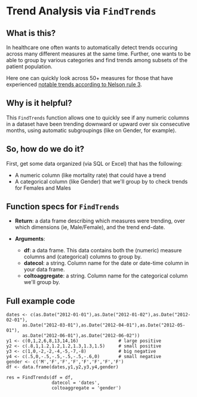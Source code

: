 # Trend Analysis via ``FindTrends``

## What is this?

In healthcare one often wants to automatically detect trends occuring across many different measures at the same time. Further, one wants to be able to group by various categories and find trends among subsets of the patient population. 

Here one can quickly look across 50+ measures for those that have experienced [notable trends according to Nelson rule 3](https://en.wikipedia.org/wiki/Nelson_rules).

## Why is it helpful?

This ``FindTrends`` function allows one to quickly see if any numeric columns in a dataset have been trending downward or upward over six consecutive months, using automatic subgroupings (like on Gender, for example).

## So, how do we do it?

First, get some data organized (via SQL or Excel) that has the following:

* A numeric column (like mortality rate) that could have a trend
* A categorical column (like Gender) that we'll group by to check trends for Females and Males

## Function specs for ``FindTrends``

- __Return__: a data frame describing which measures were trending, over which dimensions (ie, Male/Female), and the trend end-date.

- __Arguments__:
    - __df__: a data frame. This data contains both the (numeric) measure columns and (categorical) columns to group by.
    - __datecol__: a string. Column name for the date or date-time column in your data frame.
    - __coltoaggregate__: a string. Column name for the categorical column we'll group by.

## Full example code

```
dates <- c(as.Date("2012-01-01"),as.Date("2012-01-02"),as.Date("2012-02-01"),
      as.Date("2012-03-01"),as.Date("2012-04-01"),as.Date("2012-05-01"),
      as.Date("2012-06-01"),as.Date("2012-06-02"))
y1 <- c(0,1,2,6,8,13,14,16)               # large positive
y2 <- c(.8,1,1.2,1.2,1.2,1.3,1.3,1.5)     # small positive
y3 <- c(1,0,-2,-2,-4,-5,-7,-8)            # big negative
y4 <- c(.5,0,-.5,-.5,-.5,-.5,-.6,0)       # small negative
gender <- c('M','F','F','F','F','F','F','F')
df <- data.frame(dates,y1,y2,y3,y4,gender)

res = FindTrends(df = df,
                 datecol = 'dates',
                 coltoaggregate = 'gender')
```
